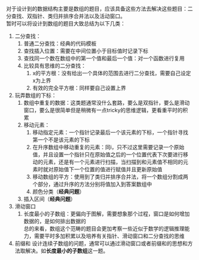 对于设计到的数据结构主要是数组的题目，应该具备这些方法去解决这些题目：二分查找、双指针、类归并排序合并法以及活动窗口。  
暂时可以将设计到数组的题目大致总结为以下几类：   
1. 二分查找：  
    1. 普通二分查找：经典的代码模板  
    2. 查找插入位置：需要在中间位置小于目标值时记录下标  
    3. 查找同一个数在数组中的第一个值和最后一个值：对一个函数进行复用  
    4. 比较具有思维的二分查找：  
        1. x的平方根：没有给出一个具体的范围去进行二分查找，需要自己设定x为上界  
        2. 有效的完全平方根：同样要自己设置上界  
2. 玩弄数组的下标：  
    1. 数组中重复的数据：这类题通常没什么套路，要么是双指针，要么是滑动窗口，要么是很简单但是稍微有一点tricky的思维逻辑，更看重平时的积累  
    2. 移动元素：  
        1. 移动指定元素：一个指针记录最后一个该元素的下标，一个指针寻找第一个不是该元素的下标  
        2. 在升序数组中移动重复的元素：同i，只不过这里需要记录一个原始值，并且设置一个指针只在原始值之后的一个位置代表下次要进行移动的元素，还是有一个元素进行扫描，当扫描到和元素值不相同的元素时就对原始值下一个位置的值进行赋值并且更新原始值  
        3. 移动数组的平方：使用到了类归并排序合并法，将一个数组分割成两个部分，通过升序的方法分别将值加入到答案数组中  
        4. 颜色分类（**经典问题**）
    3. 插入区间（**经典问题**）
3. 滑动窗口  
    1. 长度最小的子数组：更偏向于图解，需要想象那个过程，窗口是如何增加数据的，是如何排出数据的  
总的来看，数组这个范畴的题目会更加考察一些近似于数学的逻辑推理能力，需要平时多加积累以及培养有关指针、滑动窗口和二分查找的思维  
4. 前缀和
   设计连续子数组的问题，通常可以通过滑动窗口或者前缀和的思想和方法取解决。如**长度最小的子数组**这一题。  